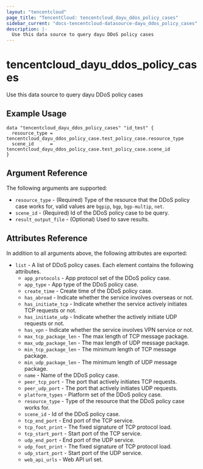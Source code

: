 ```yaml
---
layout: "tencentcloud"
page_title: "TencentCloud: tencentcloud_dayu_ddos_policy_cases"
sidebar_current: "docs-tencentcloud-datasource-dayu_ddos_policy_cases"
description: |-
  Use this data source to query dayu DDoS policy cases
---
```


# tencentcloud_dayu_ddos_policy_cases

Use this data source to query dayu DDoS policy cases

## Example Usage

```hcl
data "tencentcloud_dayu_ddos_policy_cases" "id_test" {
  resource_type = tencentcloud_dayu_ddos_policy_case.test_policy_case.resource_type
  scene_id      = tencentcloud_dayu_ddos_policy_case.test_policy_case.scene_id
}
```

## Argument Reference

The following arguments are supported:

* `resource_type` - (Required) Type of the resource that the DDoS policy case works for, valid values are `bgpip`, `bgp`, `bgp-multip`, `net`.
* `scene_id` - (Required) Id of the DDoS policy case to be query.
* `result_output_file` - (Optional) Used to save results.

## Attributes Reference

In addition to all arguments above, the following attributes are exported:

* `list` - A list of DDoS policy cases. Each element contains the following attributes.
  * `app_protocols` - App protocol set of the DDoS policy case.
  * `app_type` - App type of the DDoS policy case.
  * `create_time` - Create time of the DDoS policy case.
  * `has_abroad` - Indicate whether the service involves overseas or not.
  * `has_initiate_tcp` - Indicate whether the service actively initiates TCP requests or not.
  * `has_initiate_udp` - Indicate whether the actively initiate UDP requests or not.
  * `has_vpn` - Indicate whether the service involves VPN service or not.
  * `max_tcp_package_len` - The max length of TCP message package.
  * `max_udp_package_len` - The max length of UDP message package.
  * `min_tcp_package_len` - The minimum length of TCP message package.
  * `min_udp_package_len` - The minimum length of UDP message package.
  * `name` - Name of the DDoS policy case.
  * `peer_tcp_port` - The port that actively initiates TCP requests.
  * `peer_udp_port` - The port that actively initiates UDP requests.
  * `platform_types` - Platform set of the DDoS policy case.
  * `resource_type` - Type of the resource that the DDoS policy case works for.
  * `scene_id` - Id of the DDoS policy case.
  * `tcp_end_port` - End port of the TCP service.
  * `tcp_foot_print` - The fixed signature of TCP protocol load.
  * `tcp_start_port` - Start port of the TCP service.
  * `udp_end_port` - End port of the UDP service.
  * `udp_foot_print` - The fixed signature of TCP protocol load.
  * `udp_start_port` - Start port of the UDP service.
  * `web_api_urls` - Web API url set.


